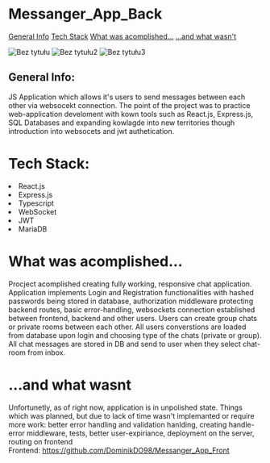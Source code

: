 # Messanger_App_Back
<a href='#General-Info'>General Info</a>
<a href='#Tech-Stack'>Tech Stack</a>
<a href='#What was acomplished...'>What was acomplished...</a>
<a href='#and-what-wasnt'>...and what wasn't</a>

![Bez tytułu](https://github.com/DominikDO98/Messanger_App_Back/assets/123335551/f9f0d7e9-11b8-45fd-b163-f8da005b417e)
![Bez tytułu2](https://github.com/DominikDO98/Messanger_App_Back/assets/123335551/784678dd-88b5-4034-83ed-29ce4183de88)
![Bez tytułu3](https://github.com/DominikDO98/Messanger_App_Back/assets/123335551/d61dc739-a640-464a-bb57-1d902affccfc)

## General Info:
JS Application which allows it's users to send messages between each other via websocekt connection.
The point of the project was to practice web-application develoment with kown tools such as React.js, Express.js, SQL Databases and expanding kowlagde into new territories though introduction into websocets and jwt authetication.

# Tech Stack:

<li>React.js</li>
<li>Express.js</li>
<li>Typescript</li>
<li>WebSocket</li>
<li>JWT</li>
<li>MariaDB</li>

# What was acomplished...
Procject acomplished creating fully working, responsive chat application.
Application implements Login and Registration functionalities with hashed passwords being stored in database, authorization middleware protecting backend routes, basic error-handling, websockets connection established between frontend, backend and other users. Users can create group chats or private rooms between each other. All users converstions are loaded from database upon login and choosing type of the chats (private or group). All chat messages are stored in DB and send to user when they select chat-room from inbox.

# ...and what wasnt
Unfortunetly, as of right now, application is in unpolished state. Things which was planned, but due to lack of time wasn't implemanted or require more work:  better error handling and validation hanlding, creating handle-error middleware, tests, better user-expiriance, deployment on the server, routing on frontend
<br/>
Frontend: https://github.com/DominikDO98/Messanger_App_Front
